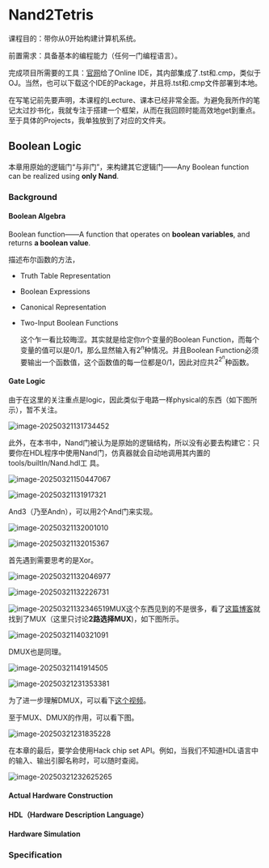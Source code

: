 # Nand2Tetris

课程目的：带你从0开始构建计算机系统。

前置需求：具备基本的编程能力（任何一门编程语言）。

完成项目所需要的工具：[官网](https://www.nand2tetris.org/software)给了Online IDE，其内部集成了.tst和.cmp，类似于OJ。当然，也可以下载这个IDE的Package，并且将.tst和.cmp文件部署到本地。

在写笔记前先要声明，本课程的Lecture、课本已经非常全面。为避免我所作的笔记太过抄书化，我就专注于搭建一个框架，从而在我回顾时能高效地get到重点。至于具体的Projects，我单独放到了对应的文件夹。

## Boolean Logic

本章用原始的逻辑门“与非门”，来构建其它逻辑门——Any Boolean function can be realized using **only Nand**.

### Background

#### Boolean Algebra

Boolean function——A function that operates on **boolean variables**, and returns **a boolean value**.

描述布尔函数的方法，

- Truth Table Representation

- Boolean Expressions

- Canonical Representation

- Two-Input Boolean Functions

    这个乍一看比较晦涩。其实就是给定你$n$个变量的Boolean Function，而每个变量的值可以是0/1，那么显然输入有$2^n$种情况。并且Boolean Function必须要输出一个函数值，这个函数值的每一位都是0/1，因此对应共$2^{2^n}$种函数。

#### Gate Logic

由于在这里的关注重点是logic，因此类似于电路一样physical的东西（如下图所示），暂不关注。

![image-20250321131734452](D:\Study\Computer_Science\Architecture\Nand2Tetris\Notebook\images\image-20250321131734452.png)

此外，在本书中，Nand门被认为是原始的逻辑结构，所以没有必要去构建它：只要你在HDL程序中使用Nand门，仿真器就会自动地调用其内置的tools/builtIn/Nand.hdl工 具。

![image-20250321150447067](D:\Study\Computer_Science\Architecture\Nand2Tetris\Notebook\images\image-20250321150447067.png)

![image-20250321131917321](D:\Study\Computer_Science\Architecture\Nand2Tetris\Notebook\images\image-20250321131917321.png)

And3（乃至Andn），可以用2个And门来实现。

![image-20250321132001010](D:\Study\Computer_Science\Architecture\Nand2Tetris\Notebook\images\image-20250321132001010.png)

![image-20250321132015367](D:\Study\Computer_Science\Architecture\Nand2Tetris\Notebook\images\image-20250321132015367.png)

首先遇到需要思考的是Xor。

![image-20250321132046977](D:\Study\Computer_Science\Architecture\Nand2Tetris\Notebook\images\image-20250321132046977.png)

![image-20250321132226731](D:\Study\Computer_Science\Architecture\Nand2Tetris\Notebook\images\image-20250321132226731.png)

![image-20250321132346519](D:\Study\Computer_Science\Architecture\Nand2Tetris\Notebook\images\image-20250321132346519.png)MUX这个东西见到的不是很多，看了[这篇博客](https://blog.csdn.net/vivid117/article/details/100747939)就找到了MUX（这里只讨论**2路选择MUX**)，如下图所示。

![image-20250321140321091](D:\Study\Computer_Science\Architecture\Nand2Tetris\Notebook\images\image-20250321140321091.png)

DMUX也是同理。

![image-20250321141914505](D:\Study\Computer_Science\Architecture\Nand2Tetris\Notebook\images\image-20250321141914505.png)

![image-20250321231353381](D:\Study\Computer_Science\Architecture\Nand2Tetris\Notebook\images\image-20250321231353381.png)

为了进一步理解DMUX，可以看下[这个视频](https://www.youtube.com/watch?v=O6YdxnYcTvM)。

至于MUX、DMUX的作用，可以看下图。

![image-20250321231835228](D:\Study\Computer_Science\Architecture\Nand2Tetris\Notebook\images\image-20250321231835228.png)

在本章的最后，要学会使用Hack chip set API。例如，当我们不知道HDL语言中的输入、输出引脚名称时，可以随时查阅。

![image-20250321232625265](D:\Study\Computer_Science\Architecture\Nand2Tetris\Notebook\images\image-20250321232625265.png)

#### Actual Hardware Construction

#### HDL（Hardware Description Language）

#### Hardware Simulation

### Specification



